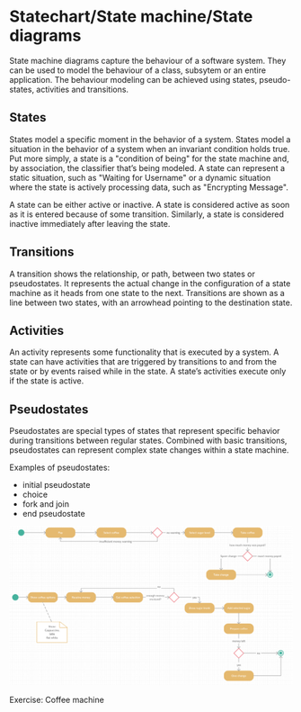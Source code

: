 # Statechart/State machine/State diagrams

State machine diagrams capture the behaviour of a software system. They can be used to model the behaviour of a class, subsytem or an entire application.
The behaviour modeling can be achieved using states, pseudo-states, activities and transitions. 

## States

States model a specific moment in the behavior of a system. States model a situation in the behavior of a system when an invariant condition holds true. Put more simply, a state is a "condition of being" for the state machine and, by association, the classifier that’s being modeled. A state can represent a static situation, such as "Waiting for Username" or a dynamic situation where the state is actively processing data, such as "Encrypting Message".

A state can be either active or inactive. A state is considered active as soon as it is entered because of some transition. Similarly, a state is considered inactive immediately after leaving the state.

## Transitions 

A transition shows the relationship, or path, between two states or pseudostates. It represents the actual change in the configuration of a state machine as it heads from one state to the next. Transitions are shown as a line between two states, with an arrowhead pointing to the destination state. 

## Activities 

An activity represents some functionality that is executed by a system. A state can have activities that are triggered by transitions to and from the state or by events raised while in the state. A state’s activities execute only if the state is active.

## Pseudostates 

Pseudostates are special types of states that represent specific behavior during transitions between regular states. Combined with basic transitions, pseudostates can represent complex state changes within a state machine. 

Examples of pseudostates: 
- initial pseudostate
- choice
- fork and join 
- end pseudostate

![bla](images/exercise.PNG)

Exercise:
Coffee machine 